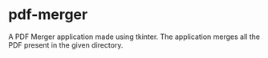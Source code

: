 # pdf-merger
A PDF Merger application made using tkinter. The application merges all the PDF present in the given directory.
